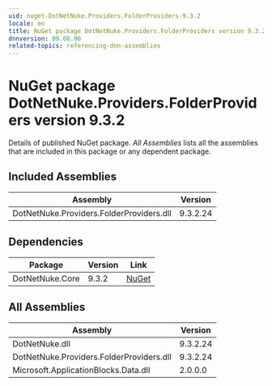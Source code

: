 ```yaml
---
uid: nuget-DotNetNuke.Providers.FolderProviders-9.3.2
locale: en
title: NuGet package DotNetNuke.Providers.FolderProviders version 9.3.2
dnnversion: 09.08.00
related-topics: referencing-dnn-assemblies
---
```


# NuGet package DotNetNuke.Providers.FolderProviders version 9.3.2
Details of published NuGet package.
*All Assemblies* lists all the assemblies that are included in this package or any dependent package.

## Included Assemblies

|Assembly|Version|
|---|---|
|DotNetNuke.Providers.FolderProviders.dll|9.3.2.24|

## Dependencies

|Package|Version|Link|
|---|---|---|
|DotNetNuke.Core|9.3.2|[NuGet](https://www.nuget.org/packages/DotNetNuke.Core/9.3.2)|

## All Assemblies

|Assembly|Version|
|---|---|
|DotNetNuke.dll|9.3.2.24|
|DotNetNuke.Providers.FolderProviders.dll|9.3.2.24|
|Microsoft.ApplicationBlocks.Data.dll|2.0.0.0|

